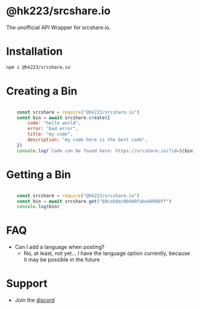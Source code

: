 # @hk223/srcshare.io

The unofficial API Wrapper for srcshare.io.

# Installation

```bash
npm i @hk223/srcshare.io
```

# Creating a Bin

```js

    const srcshare = require("@hk223/srcshare.io")
    const bin = await srcshare.create({
        code: "hello world",
        error: "bad error",
        title: "my code",
        description: "my code here is the best code",
    })
    console.log(`Code can be found here: https://srcshare.io/?id=${bin}`)

```

# Getting a Bin

```js

    const srcshare = require("@hk223/srcshare.io")
    const bin = await srcshare.get("60cabbbc0b940faba40988ff")
    console.log(bin)

```

# FAQ

- Can I add a language when posting?
    - No, at least, not yet... I have the language option currently, because it may be possible in the future

# Support

-   Join the [discord](https://discord.gg/h3rm39Uerx)